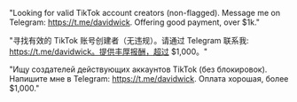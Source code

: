 "Looking for valid TikTok account creators (non-flagged). Message me on Telegram: https://t.me/davidwick. Offering good payment, over $1k."

"寻找有效的 TikTok 账号创建者（无违规）。请通过 Telegram 联系我: https://t.me/davidwick。提供丰厚报酬，超过 $1,000。"

"Ищу создателей действующих аккаунтов TikTok (без блокировок). Напишите мне в Telegram: https://t.me/davidwick. Оплата хорошая, более $1,000."
